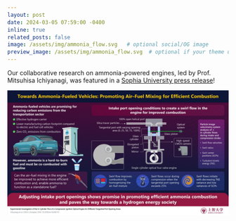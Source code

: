 ```yaml
---
layout: post
date: 2024-03-05 07:59:00 -0400
inline: true
related_posts: false
image: /assets/img/ammonia_flow.svg   # optional social/OG image
preview_image: /assets/img/ammonia_flow.svg  # optional if your theme uses it
---
```


Our collaborative research on ammonia-powered engines, led by Prof. Mitsuhisa Ichiyanagi, was featured in a [Sophia University press release](https://www.sophia.ac.jp/eng/article/news/release/release20240305/)!

![Sophia University press release](/assets/img/ammonia_flow.svg)
